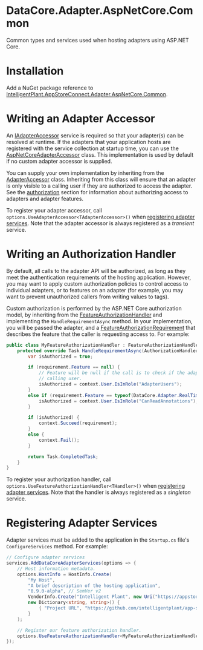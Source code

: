 ﻿# DataCore.Adapter.AspNetCore.Common

Common types and services used when hosting adapters using ASP.NET Core.


# Installation

Add a NuGet package reference to [IntelligentPlant.AppStoreConnect.Adapter.AspNetCore.Common](https://www.nuget.org/packages/IntelligentPlant.AppStoreConnect.Adapter.AspNetCore.Common).


# Writing an Adapter Accessor

An [IAdapterAccessor](/src/DataCore.Adapter.Abstractions/IAdapterAccessor.cs) service is required so that your adapter(s) can be resolved at runtime. If the adapters that your application hosts are registered with the service collection at startup time, you can use the [AspNetCoreAdapterAccessor](./AspNetCoreAdapterAccessor.cs) class. This implementation is used by default if no custom adapter accessor is supplied.

You can supply your own implementation by inheriting from the [AdapterAccessor](./DataCore.Adapter/AdapterAccessor.cs) class. Inheriting from this class will ensure that an adapter is only visible to a calling user if they are authorized to access the adapter. See the [authorization](#writing-an-authorization-handler) section for information about authorizing access to adapters and adapter features.

To register your adapter accessor, call `options.UseAdapterAccessor<TAdapterAccessor>()` when [registering adapter services](#registering-adapter-services). Note that the adapter accessor is always registered as a *transient* service.


# Writing an Authorization Handler

By default, all calls to the adapter API will be authorized, as long as they meet the authentication requirements of the hosting application. However, you may want to apply custom authorization policies to control access to individual adapters, or to features on an adapter (for example, you may want to prevent unauthorized callers from writing values to tags). 

Custom authorization is performed by the ASP.NET Core authorization model, by inheriting from the [FeatureAuthorizationHandler](./Authorization/FeatureAuthorizationHandler.cs) and implementing the `HandleRequirementAsync` method. In your implementation, you will be passed the adapter, and a [FeatureAuthorizationRequirement](./Authorization/FeatureAuthorizationRequirement.cs) that describes the feature that the caller is requesting access to. For example:

```csharp
public class MyFeatureAuthorizationHandler : FeatureAuthorizationHandler {
    protected override Task HandleRequirementAsync(AuthorizationHandlerContext context, FeatureAuthorizationRequirement requirement, IAdapter resource) {
        var isAuthorized = true;

        if (requirement.Feature == null) {
            // Feature will be null if the call is to check if the adapter is visible to the 
            // calling user.
            isAuthorized = context.User.IsInRole("AdapterUsers");
        }
        else if (requirement.Feature == typeof(DataCore.Adapter.RealTimeData.Features.IReadTagValueAnnotations)) {
            isAuthorized = context.User.IsInRole("CanReadAnnotations");
        }

        if (isAuthorized) {
            context.Succeed(requirement);
        }
        else {
            context.Fail();
        }

        return Task.CompletedTask;
    }
}
```

To register your authorization handler, call `options.UseFeatureAuthorizationHandler<THandler>()` when [registering adapter services](#registering-adapter-services). Note that the handler is always registered as a *singleton* service.


# Registering Adapter Services

Adapter services must be added to the application in the `Startup.cs` file's `ConfigureServices` method. For example:

```csharp
// Configure adapter services
services.AddDataCoreAdapterServices(options => {
    // Host information metadata.
    options.HostInfo = HostInfo.Create(
        "My Host",
        "A brief description of the hosting application",
        "0.9.0-alpha", // SemVer v2
        VendorInfo.Create("Intelligent Plant", new Uri("https://appstore.intelligentplant.com")),
        new Dictionary<string, string>() {
            { "Project URL", "https://github.com/intelligentplant/app-store-connect-adapters" }
        }
    );

    // Register our feature authorization handler.
    options.UseFeatureAuthorizationHandler<MyFeatureAuthorizationHandler>();
});
```